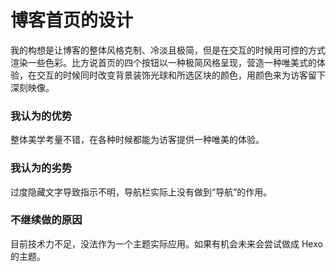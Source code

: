 # 博客首页的设计

我的构想是让博客的整体风格克制、冷淡且极简，但是在交互的时候用可控的方式渲染一些色彩。比方说首页的四个按钮以一种极简风格呈现，营造一种唯美式的体验，在交互的时候同时改变背景装饰光球和所选区块的颜色，用颜色来为访客留下深刻映像。

### 我认为的优势

整体美学考量不错，在各种时候都能为访客提供一种唯美的体验。

### 我认为的劣势

过度隐藏文字导致指示不明，导航栏实际上没有做到“导航”的作用。

### 不继续做的原因

目前技术力不足，没法作为一个主题实际应用。如果有机会未来会尝试做成 Hexo 的主题。